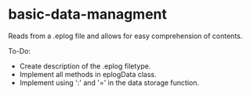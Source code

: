 # basic-data-managment
Reads from a .eplog file and allows for easy comprehension of contents.

To-Do:
- Create description of the .eplog filetype.
- Implement all methods in eplogData class.
- Implement using ':' and '=' in the data storage function.
